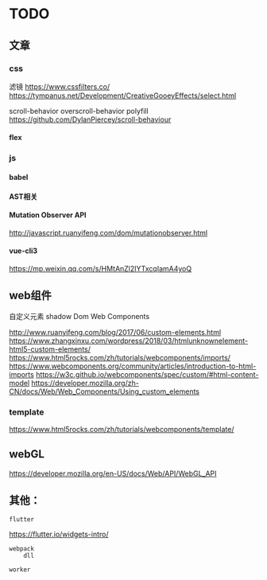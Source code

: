 # TODO


## 文章

### css 

滤镜 https://www.cssfilters.co/
    https://tympanus.net/Development/CreativeGooeyEffects/select.html



scroll-behavior
overscroll-behavior
polyfill https://github.com/DylanPiercey/scroll-behaviour

#### flex 


### js

#### babel

#### AST相关

#### Mutation Observer API
http://javascript.ruanyifeng.com/dom/mutationobserver.html


#### vue-cli3
https://mp.weixin.qq.com/s/HMtAnZl2IYTxcqIamA4yoQ


## web组件
自定义元素
shadow Dom
Web Components

http://www.ruanyifeng.com/blog/2017/06/custom-elements.html
https://www.zhangxinxu.com/wordpress/2018/03/htmlunknownelement-html5-custom-elements/
https://www.html5rocks.com/zh/tutorials/webcomponents/imports/
https://www.webcomponents.org/community/articles/introduction-to-html-imports
https://w3c.github.io/webcomponents/spec/custom/#html-content-model
https://developer.mozilla.org/zh-CN/docs/Web/Web_Components/Using_custom_elements


### template
https://www.html5rocks.com/zh/tutorials/webcomponents/template/

## webGL
https://developer.mozilla.org/en-US/docs/Web/API/WebGL_API


## 其他：
	flutter 
https://flutter.io/widgets-intro/

	webpack
		dll

	worker

